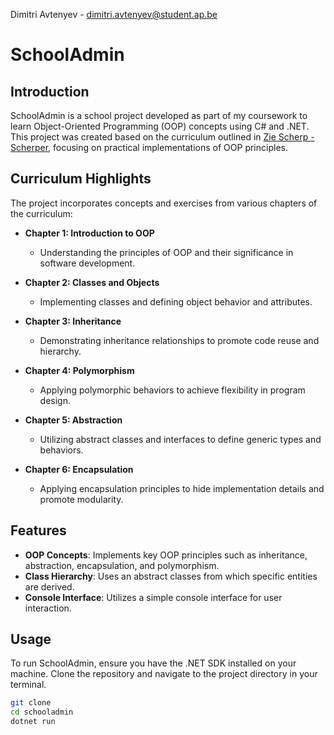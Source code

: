 Dimitri Avtenyev - dimitri.avtenyev@student.ap.be


# SchoolAdmin

## Introduction
SchoolAdmin is a school project developed as part of my coursework to learn Object-Oriented Programming (OOP) concepts using C# and .NET. This project was created based on the curriculum outlined in [Zie Scherp - Scherper](https://apwt.gitbook.io/zie-scherp-scherper), focusing on practical implementations of OOP principles.

## Curriculum Highlights
The project incorporates concepts and exercises from various chapters of the curriculum:
- **Chapter 1: Introduction to OOP**
  - Understanding the principles of OOP and their significance in software development.
  
- **Chapter 2: Classes and Objects**
  - Implementing classes and defining object behavior and attributes.

- **Chapter 3: Inheritance**
  - Demonstrating inheritance relationships to promote code reuse and hierarchy.

- **Chapter 4: Polymorphism**
  - Applying polymorphic behaviors to achieve flexibility in program design.

- **Chapter 5: Abstraction**
  - Utilizing abstract classes and interfaces to define generic types and behaviors.

- **Chapter 6: Encapsulation**
  - Applying encapsulation principles to hide implementation details and promote modularity.

## Features
- **OOP Concepts**: Implements key OOP principles such as inheritance, abstraction, encapsulation, and polymorphism.
- **Class Hierarchy**: Uses an abstract classes from which specific entities are derived.
- **Console Interface**: Utilizes a simple console interface for user interaction.

## Usage
To run SchoolAdmin, ensure you have the .NET SDK installed on your machine. Clone the repository and navigate to the project directory in your terminal.

```bash
git clone 
cd schooladmin
dotnet run
